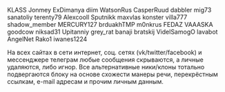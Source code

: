 KLASS
Jonmey
ExDimanya
diim
WatsonRus
CasperRuud
dabbler
mig73
sanatoliy
terenty79
Alexcooll
Sputnikk
maxvlas
konster
villa777
shadow_member
MERCURY127
brduakhTMP
m0nkrus
FEDAZ
VAAASKA
goodcow
niksad31
Upitanniy
grey_rat
banaji
bratskij
VidelSamogO
lavabot
AngelNet
Rako1
iwanes1224

На всех сайтах в сети интернет, соц. сетях (vk/twitter/facebook) и мессенджере телеграм любые сообщения скрываются, а личные удаляются, либо игнор. Все альтернативные ники/клоны тотально подвергаются блоку на основе схожести манеры речи, перекрёстным ссылкам, e-mail адресам и прочим личным данным.
